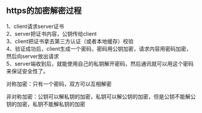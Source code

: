 ## https的加密解密过程

1、client请求server证书  
2、server把证书内容，公钥传给client  
3、client把证书拿去第三方认证（或者本地缓存）校验  
4、验证成功后，client生成一个密码，密码用公钥加密，请求内容用密码加密，然后向server放出请求  
5、server端收到后，就能使用自己的私钥解开密码，然后通讯就可以用这个密码来保证安全性了。

对称加密：只有一个密码，双方可以互相解密

非对称加密：公钥可以解私钥的加密，私钥可以解公钥的加密，但是公钥不能解公钥的加密，私钥不能解私钥的加密